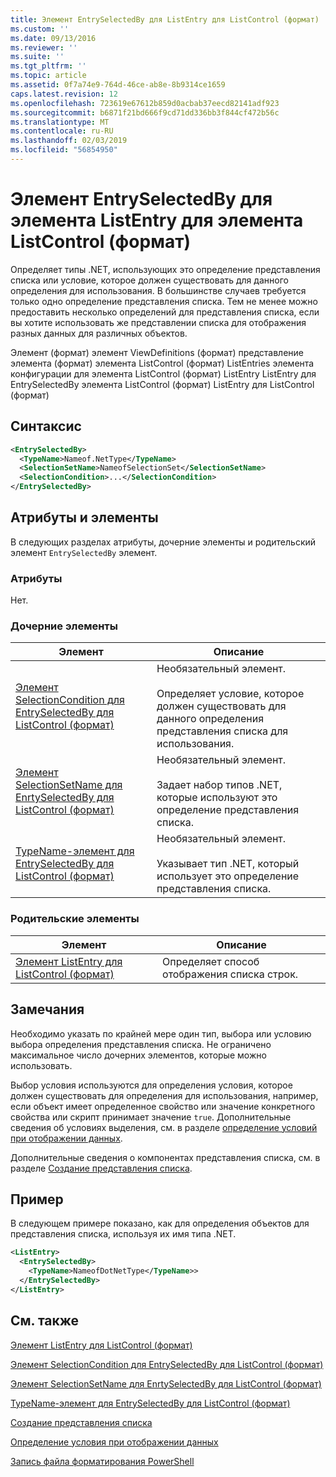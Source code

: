 ```yaml
---
title: Элемент EntrySelectedBy для ListEntry для ListControl (формат) | Документация Майкрософт
ms.custom: ''
ms.date: 09/13/2016
ms.reviewer: ''
ms.suite: ''
ms.tgt_pltfrm: ''
ms.topic: article
ms.assetid: 0f7a74e9-764d-46ce-ab8e-8b9314ce1659
caps.latest.revision: 12
ms.openlocfilehash: 723619e67612b859d0acbab37eecd82141adf923
ms.sourcegitcommit: b6871f21bd666f9cd71dd336bb3f844cf472b56c
ms.translationtype: MT
ms.contentlocale: ru-RU
ms.lasthandoff: 02/03/2019
ms.locfileid: "56854950"
---
```

# <a name="entryselectedby-element-for-listentry-for-listcontrol-format"></a>Элемент EntrySelectedBy для элемента ListEntry для элемента ListControl (формат)

Определяет типы .NET, использующих это определение представления списка или условие, которое должен существовать для данного определения для использования. В большинстве случаев требуется только одно определение представления списка. Тем не менее можно предоставить несколько определений для представления списка, если вы хотите использовать же представлении списка для отображения разных данных для различных объектов.

Элемент (формат) элемент ViewDefinitions (формат) представление элемента (формат) элемента ListControl (формат) ListEntries элемента конфигурации для элемента ListControl (формат) ListEntry ListEntry для EntrySelectedBy элемента ListControl (формат) ListEntry для ListControl (формат)

## <a name="syntax"></a>Синтаксис

```xml
<EntrySelectedBy>
  <TypeName>Nameof.NetType</TypeName>
  <SelectionSetName>NameofSelectionSet</SelectionSetName>
  <SelectionCondition>...</SelectionCondition>
</EntrySelectedBy>
```

## <a name="attributes-and-elements"></a>Атрибуты и элементы

В следующих разделах атрибуты, дочерние элементы и родительский элемент `EntrySelectedBy` элемент.

### <a name="attributes"></a>Атрибуты

Нет.

### <a name="child-elements"></a>Дочерние элементы

|Элемент|Описание|
|-------------|-----------------|
|[Элемент SelectionCondition для EntrySelectedBy для ListControl (формат)](./selectioncondition-element-for-entryselectedby-for-listcontrol-format.md)|Необязательный элемент.<br /><br /> Определяет условие, которое должен существовать для данного определения представления списка для использования.|
|[Элемент SelectionSetName для EnrtySelectedBy для ListControl (формат)](./selectionsetname-element-for-entryselectedby-for-listcontrol-format.md)|Необязательный элемент.<br /><br /> Задает набор типов .NET, которые используют это определение представления списка.|
|[TypeName-элемент для EntrySelectedBy для ListControl (формат)](./typename-element-for-entryselectedby-for-listcontrol-format.md)|Необязательный элемент.<br /><br /> Указывает тип .NET, который использует это определение представления списка.|

### <a name="parent-elements"></a>Родительские элементы

|Элемент|Описание|
|-------------|-----------------|
|[Элемент ListEntry для ListControl (формат)](./listentry-element-for-listcontrol-format.md)|Определяет способ отображения списка строк.|

## <a name="remarks"></a>Замечания

Необходимо указать по крайней мере один тип, выбора или условию выбора определения представления списка. Не ограничено максимальное число дочерних элементов, которые можно использовать.

Выбор условия используются для определения условия, которое должен существовать для определения для использования, например, если объект имеет определенное свойство или значение конкретного свойства или скрипт принимает значение `true`. Дополнительные сведения об условиях выделения, см. в разделе [определение условий при отображении данных](./defining-conditions-for-displaying-data.md).

Дополнительные сведения о компонентах представления списка, см. в разделе [Создание представления списка](./creating-a-list-view.md).

## <a name="example"></a>Пример

В следующем примере показано, как для определения объектов для представления списка, используя их имя типа .NET.

```xml
<ListEntry>
  <EntrySelectedBy>
    <TypeName>NameofDotNetType</TypeName>>
  </EntrySelectedBy>
</ListEntry>
```

## <a name="see-also"></a>См. также

[Элемент ListEntry для ListControl (формат)](./listentry-element-for-listcontrol-format.md)

[Элемент SelectionCondition для EntrySelectedBy для ListControl (формат)](./selectioncondition-element-for-entryselectedby-for-listcontrol-format.md)

[Элемент SelectionSetName для EnrtySelectedBy для ListControl (формат)](./selectionsetname-element-for-entryselectedby-for-listcontrol-format.md)

[TypeName-элемент для EntrySelectedBy для ListControl (формат)](./typename-element-for-entryselectedby-for-listcontrol-format.md)

[Создание представления списка](./creating-a-list-view.md)

[Определение условия при отображении данных](./defining-conditions-for-displaying-data.md)

[Запись файла форматирования PowerShell](./writing-a-powershell-formatting-file.md)
